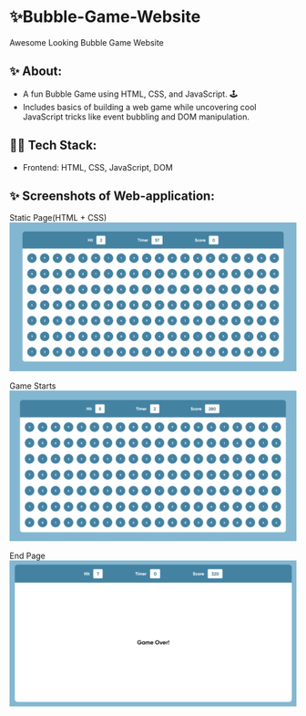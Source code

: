 # ✨Bubble-Game-Website
Awesome Looking Bubble Game Website

## ✨ About:
- A fun Bubble Game using HTML, CSS, and JavaScript. 🕹️
- Includes basics of building a web game while uncovering cool JavaScript tricks like event bubbling and DOM manipulation.


## 👨‍💻 Tech Stack:
- Frontend: HTML, CSS, JavaScript, DOM

## ✨ Screenshots of Web-application:

Static Page(HTML + CSS)
![Bubble-Game Home Page](https://github.com/iamvatsalpanchal/bubble-game-website/blob/main/screenshots/bubble-game.PNG)

Game Starts
![Start Page](https://github.com/iamvatsalpanchal/bubble-game-website/blob/main/screenshots/fincalscorecard.PNG)

End Page
![GameOverPage](https://github.com/iamvatsalpanchal/bubble-game-website/blob/main/screenshots/gameover.PNG)
